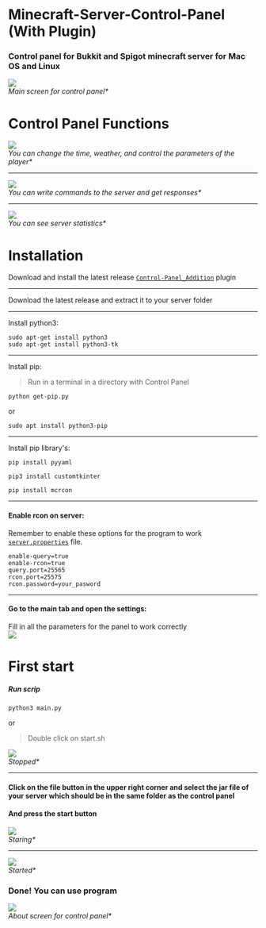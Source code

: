 # Minecraft-Server-Control-Panel  (With Plugin) 
### Control panel for Bukkit and Spigot minecraft server for Mac OS and Linux
![](documentation_images/started_screen.png)<br />
_Main screen for control panel*_

# Control Panel Functions
![](documentation_images/functions.gif)<br />
_You can change the time, weather, and control the parameters of the player*_

---
![](documentation_images/command.gif)<br />
_You can write commands to the server and get responses*_

---
![](documentation_images/statistic_screen.png)<br />
_You can see server statistics*_
# Installation
 
Download and install the latest release [```Control-Panel_Addition```](https://github.com/valerayakushenko/Control-Panel-Addition) plugin

---
Download the latest release and extract it to your server folder

---
Install python3:
```
sudo apt-get install python3
sudo apt-get install python3-tk
```
---
Install pip:
>Run in a terminal in a directory with Control Panel 
```
python get-pip.py
```
or
```
sudo apt install python3-pip
```
---
Install pip library's:
```
pip install pyyaml
```
```
pip3 install customtkinter
```
```
pip install mcrcon
```
---
#### Enable rcon on server:
Remember to enable these options for the program to work [```server.properties```](https://minecraft.gamepedia.com/Server.properties) file.
```
enable-query=true
enable-rcon=true
query.port=25565
rcon.port=25575
rcon.password=your_pasword
```
---
#### Go to the main tab and open the settings:<br />
Fill in all the parameters for the panel to work correctly<br />
![](documentation_images/settings_screen.png)

# First start
##### Run scrip
```
python3 main.py 
```
or
>Double click on start.sh

![](documentation_images/stopped_screen.png)<br />
_Stopped*_

---
#### Click on the file button in the upper right corner and select the jar file of your server which should be in the same folder as the control panel<br />
#### And press the start button<br />

![](documentation_images/starting_screen.png)<br />
_Staring*_

---
![](documentation_images/started_screen.png)<br />
_Started*_

### Done! You can use program 


![](documentation_images/about_screen.png)<br />
_About  screen for control panel*_
